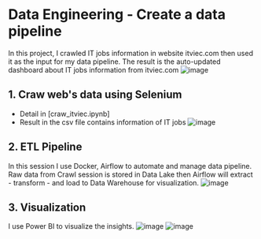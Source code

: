 # Data Engineering - Create a data pipeline
In this project, I crawled IT jobs information in website itviec.com then used it as the input for my data pipeline. The result is the auto-updated dashboard about IT jobs information from itviec.com
![image](https://user-images.githubusercontent.com/87942974/234226033-0307fa58-a45e-4eac-8bd5-f2eea4f451a3.png)




## 1. Craw web's data using Selenium
- Detail in [craw_itviec.ipynb]
- Result in the csv file contains information of IT jobs
![image](https://user-images.githubusercontent.com/87942974/234229204-38185630-bde6-4b35-9724-80f3f4cd86f7.png)
## 2. ETL Pipeline
In this session I use Docker, Airflow to automate and manage data pipeline. Raw data from Crawl session is stored in Data Lake then Airflow will extract - transform - and load to Data Warehouse for visualization.
![image](https://user-images.githubusercontent.com/87942974/234230387-c3c087c2-c5f5-4c23-ba59-c329c2869ca6.png)
## 3. Visualization
I use Power BI to visualize the insights.
![image](https://user-images.githubusercontent.com/87942974/234230518-d205912b-fc1a-41d4-a978-2e5ca147a81e.png)
![image](https://user-images.githubusercontent.com/87942974/234230632-0c9272ad-2bdd-4697-a03d-073138ee0dea.png)
